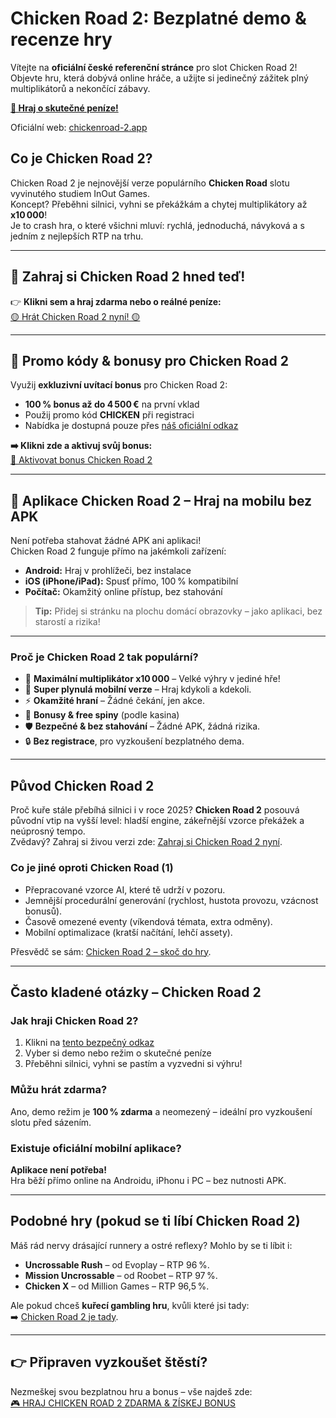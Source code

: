 # Chicken Road 2: Bezplatné demo & recenze hry

Vítejte na **oficiální české referenční stránce** pro slot Chicken Road 2!  
Objevte hru, která dobývá online hráče, a užijte si jedinečný zážitek plný multiplikátorů a nekončící zábavy.

**[🐔 Hraj o skutečné peníze!](https://chickenroad-2.app/redirect-chicken-road-2/)**

Oficiální web: [chickenroad-2.app](https://chickenroad-2.app/cs/)

## Co je Chicken Road 2?

Chicken Road 2 je nejnovější verze populárního **Chicken Road** slotu vyvinutého studiem InOut Games.  
Koncept? Přeběhni silnici, vyhni se překážkám a chytej multiplikátory až **x10 000**!  
Je to crash hra, o které všichni mluví: rychlá, jednoduchá, návyková a s jedním z nejlepších RTP na trhu.

---

## 🚀 Zahraj si Chicken Road 2 hned teď!

👉 **Klikni sem a hraj zdarma nebo o reálné peníze:**  
[🟡 Hrát Chicken Road 2 nyní! 🟡](https://chickenroad-2.app/redirect-chicken-road-2/)

---

## 🎁 Promo kódy & bonusy pro Chicken Road 2

Využij **exkluzivní uvítací bonus** pro Chicken Road 2:

- **100 % bonus až do 4 500 €** na první vklad  
- Použij promo kód **CHICKEN** při registraci  
- Nabídka je dostupná pouze přes [náš oficiální odkaz](https://chickenroad-2.app/redirect-chicken-road-2/)

**➡️ Klikni zde a aktivuj svůj bonus:**  
[🔑 Aktivovat bonus Chicken Road 2](https://chickenroad-2.app/redirect-chicken-road-2/)

---

## 📱 Aplikace Chicken Road 2 – Hraj na mobilu bez APK

Není potřeba stahovat žádné APK ani aplikaci!  
Chicken Road 2 funguje přímo na jakémkoli zařízení:

- **Android:** Hraj v prohlížeči, bez instalace  
- **iOS (iPhone/iPad):** Spusť přímo, 100 % kompatibilní  
- **Počítač:** Okamžitý online přístup, bez stahování

> **Tip:** Přidej si stránku na plochu domácí obrazovky – jako aplikaci, bez starostí a rizika!

---

### Proč je Chicken Road 2 tak populární?

- 💸 **Maximální multiplikátor x10 000** – Velké výhry v jediné hře!  
- 📱 **Super plynulá mobilní verze** – Hraj kdykoli a kdekoli.  
- ⚡ **Okamžité hraní** – Žádné čekání, jen akce.  
- 🎁 **Bonusy & free spiny** (podle kasina)  
- 🛡️ **Bezpečné & bez stahování** – Žádné APK, žádná rizika.  
- 🔒 **Bez registrace**, pro vyzkoušení bezplatného dema.

---

## Původ Chicken Road 2

Proč kuře stále přebíhá silnici i v roce 2025? **Chicken Road 2** posouvá původní vtip na vyšší level: hladší engine, zákeřnější vzorce překážek a neúprosný tempo.  
Zvědavý? Zahraj si živou verzi zde: [Zahraj si Chicken Road 2 nyní](https://chickenroad-2.app/redirect-chicken-road-2/).

### Co je jiné oproti Chicken Road (1)
- Přepracované vzorce AI, které tě udrží v pozoru.  
- Jemnější procedurální generování (rychlost, hustota provozu, vzácnost bonusů).  
- Časově omezené eventy (víkendová témata, extra odměny).  
- Mobilní optimalizace (kratší načítání, lehčí assety).

Přesvědč se sám: [Chicken Road 2 – skoč do hry](https://chickenroad-2.app/redirect-chicken-road-2/).

---

## Často kladené otázky – Chicken Road 2

### Jak hraji Chicken Road 2?
1. Klikni na [tento bezpečný odkaz](https://chickenroad-2.app/redirect-chicken-road-2/)  
2. Vyber si demo nebo režim o skutečné peníze  
3. Přeběhni silnici, vyhni se pastím a vyzvedni si výhru!

### Můžu hrát zdarma?
Ano, demo režim je **100 % zdarma** a neomezený – ideální pro vyzkoušení slotu před sázením.

### Existuje oficiální mobilní aplikace?
**Aplikace není potřeba!**  
Hra běží přímo online na Androidu, iPhonu i PC – bez nutnosti APK.

---

## Podobné hry (pokud se ti líbí Chicken Road 2)

Máš rád nervy drásající runnery a ostré reflexy? Mohlo by se ti líbit i:
- **Uncrossable Rush** – od Evoplay – RTP 96 %.  
- **Mission Uncrossable** – od Roobet – RTP 97 %.  
- **Chicken X** – od Million Games – RTP 96,5 %.

Ale pokud chceš **kuřecí gambling hru**, kvůli které jsi tady:  
➡️ [Chicken Road 2 je tady](https://chickenroad-2.app/redirect-chicken-road-2/).

---

## 👉 Připraven vyzkoušet štěstí?  
Nezmeškej svou bezplatnou hru a bonus – vše najdeš zde:  
[🎮 HRAJ CHICKEN ROAD 2 ZDARMA & ZÍSKEJ BONUS](https://chickenroad-2.app/redirect-chicken-road-2/)
